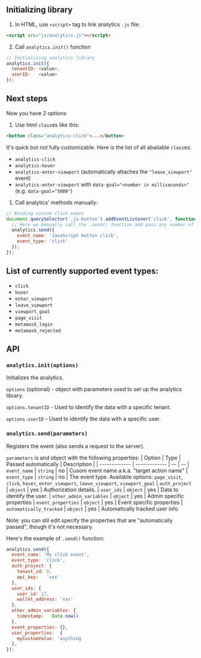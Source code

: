 ## Initializing library

1. In HTML, use `<script>` tag to link analytics `.js` file:
```html
<script src="js/analytics.js"></script>
```

2. Call `analytics.init()` function

```js
// Initializing analytics library
analytics.init({
  tenantID: <value>,
  userID:   <value>
});
```

## Next steps

Now you have 2 options:

1. Use html `class`es like this:

```html
<button class="analytics-click">...</button>
```

It's quick but not fully customizable.
Here is the list of all abailable `class`es:

* `analytics-click`
* `analytics-hover`
* `analytics-enter-viewport` (automatically attaches the `"leave_viewport"` event)
* `analytics-enter-viewport` with `data-goal="<number in milliseconds>"` (e.g. `data-goal="5000"`)


1. Call analytics' methods manually:
```js
// Binding custom click event
document.querySelector('.js-button').addEventListener('click', function(e) {
  // Here we manually call the .send() function add pass any number of parameters
  analytics.send({
    event_name: 'JavaScript button click',
    event_type: 'click'
  });
});
```

## List of currently supported event types:
* `click`
* `hover`
* `enter_viewport`
* `leave_viewport`
* `viewport_goal`
* `page_visit`
* `metamask_login`
* `metamask_rejected`

## API

### `analytics.init(options)`
Initializes the analytics.

`options` (optional) - object with parameters used to set up the analytics library.

`options.tenantID` - Used to identify the data with a specific tenant.

`options.userID` - Used to identify the data with a specific user.

### `analytics.send(parameters)`
Registers the event (also sends a request to the server).


`parameters` is and object with the following properties:
| Option                  | Type          | Passed automatically | Description |
| -------------           | ------------- | --  | --
| `event_name`            | `string`      | no  | Cusom event name a.k.a. "target action name"
| `event_type`            | `string`      | no  | The event type. Available options: `page_visit`, `click`, `hover`, `enter_viewport`, `leave_viewport`, `viewport_goal`
| `auth_project`          | `object`      | yes | Authorization details.
| `user_ids`              | `object`      | yes | Data to identify the user.
| `other_admin_variables` | `object`      | yes | Admin specific properties
| `event_properties`      | `object`      | yes | Event specific properties
| `automatically_tracked` | `object`      | yes | Automatically tracked user info

Note: you can stil edit specify the properties that are "automatically passed", though it's not necessary.

Here's the example of `.send()` function:

```js
analytics.send({
  event_name: 'My click event',
  event_type: 'click',
  auth_project: {
    tenant_id: 0,
    api_key:   'xxx'
  },
  user_ids: {
    user_id: 17,
    wallet_address: 'xxx'
  },
  other_admin_variables: {
    timestamp:   Date.now()
  },
  event_properties: {},
  user_properties:  {
    myCustomValue: 'anything
  },
});
```